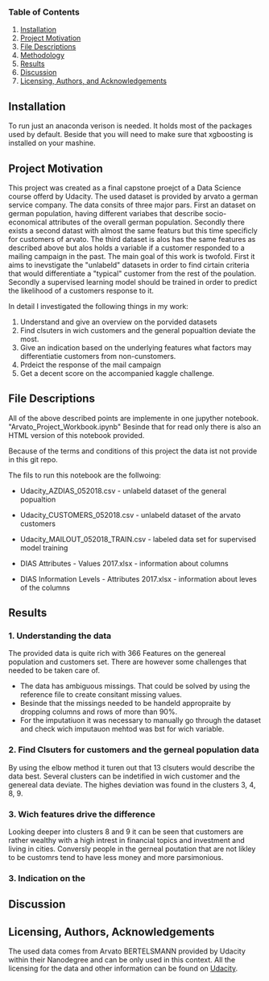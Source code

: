 ### Table of Contents

1. [Installation](#installation)
2. [Project Motivation](#motivation)
3. [File Descriptions](#files)
4. [Methodology](#methodology)
5. [Results](#results)
6. [Discussion](#discussion)
7. [Licensing, Authors, and Acknowledgements](#licensing)

## Installation <a name="installation"></a>

To run just an anaconda verison is needed. It holds most of the packages used by default.
Beside that you will need to make sure that xgboosting is installed on your mashine. 
## Project Motivation <a name="motivation"></a>

This project was created as a final capstone proejct of a Data Science course offerd by Udacity. The used dataset is provided by arvato a german service company. The data consits of three major pars.
First an dataset on german population, having different variabes that describe socio-economical attributes of the overall german population. Secondly there exists a second datast with almost the same featurs but this time specificly for customers of arvato.
The third dataset is alos has the same features as described above but alos holds a variable if a customer responded to a mailing campaign in the past.
The main goal of this work is twofold.
First it aims to inevstigate the "unlabeld" datasets in order to find cirtain criteria that would differentiate a "typical" customer from the rest of the poulation. 
Secondly a supervised learning model should be trained in order to predict the likelihood of a customers response to it. 

In detail I investigated the following things in my work:

1. Understand and give an overview on the porvided datasets
2. Find clsuters in wich customers and the general popualtion deviate the most. 
3. Give an indication based on the underlying features what factors may differentiatie customers from non-cunstomers. 
4. Prdeict the response of the mail campaign 
5. Get a decent score on the accompanied kaggle challenge. 

## File Descriptions <a name="files"></a>

All of the above described points are implemente in one jupyther notebook. "Arvato_Project_Workbook.ipynb"
Besinde that for read only there is also an HTML version of this notebook provided. 

Because of the terms and conditions of this project the data ist not provide in this git repo. 

The fils to run this notebook are the follwoing:

* Udacity_AZDIAS_052018.csv - unlabeld dataset of the general popualtion
* Udacity_CUSTOMERS_052018.csv - unlabeld dataset of the arvato customers
* Udacity_MAILOUT_052018_TRAIN.csv - labeled data set for supervised model training

* DIAS Attributes - Values 2017.xlsx - information about columns
* DIAS Information Levels - Attributes 2017.xlsx - information about leves of the columns



## Results <a name="results"></a>

### 1. Understanding the data
The provided data is quite rich with 366 Features on the genereal population and customers set. 
There are however some challenges that needed to be taken care of. 
* The data has ambiguous missings. That could be solved by using the reference file to create consitant missing values.
* Besinde that the missings needed  to be handeld appropraite by dropping columns and rows of more than 90%.
* For the imputatiuon it was necessary to manually go through the dataset and check wich imputauon mehtod was bst for wich variable. 

### 2. Find Clsuters for customers and the gerneal population data

By using the elbow method it turen out that 13 clsuters would describe the data best.
Several clusters can be indetified in wich customer and the genereal data deviate. The highes deviation was found in the clusters 3, 4, 8, 9.

### 3. Wich features drive the difference

Looking deeper into clusters 8 and 9 it can be seen that customers are rather wealthy with a high intrest in financial topics and investment and living in cities. 
Conversly people in the gerneal poutation that are not likley to be customrs tend to have less money and more parsimonious.




### 3. Indication on the 

## Discussion <a name="discussion"></a>


## Licensing, Authors, Acknowledgements <a name="licensing"></a>

The used data comes from Arvato BERTELSMANN provided by Udacity within their Nanodegree and can be only used in this context. All the licensing for the data and other information can be found on [Udacity](https://www.udacity.com/course/data-scientist-nanodegree--nd025).


